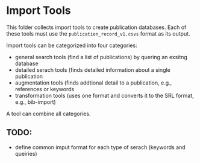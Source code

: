 # Import Tools

This folder collects import tools to create publication databases.
Each of these tools must use the `publication_record_v1.csvs` format as its output.

Import tools can be categorized into four categories:
 - general search tools (find a list of publications) by quering an exsitng database
 - detailed serach tools (finds detailed information about a single publication
 - augmentation tools (finds addtional detail to a publication, e.g., references or keywords
 - transformation tools (uses one format and converts it to the SRL format, e.g., bib-import)

A tool can combine all categories.

## TODO:
 - define common imput format for each type of serach (keywords and queiries)

